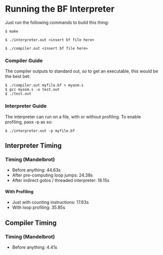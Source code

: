 # Running the BF Interpreter
Just run the following commands to build this thing:

```shell
$ make

$ ./interpreter.out <insert bf file here>

$ ./compiler.out <insert bf file here>
```

### Compiler Guide
The compiler outputs to standard out, so to get an executable, this would be the best bet:
```shell
$ ./compiler.out myfile.bf > myasm.s
$ gcc myasm.s -o test.out
$ ./test.out
```

### Interpreter Guide
The interpreter can run on a file, with or without profiling. To enable profiling, pass -p as so:
```shell
$ ./interpreter.out -p myfile.bf
```

## Interpreter Timing
### Timing (Mandelbrot)
- Before anything: 44.63s
- After pre-computing loop jumps: 24.38s
- After indirect gotos / threaded interpreter: 18.15s

#### With Profiling
- Just with counting instructions: 17.63s
- With loop profiling: 35.85s

## Compiler Timing
### Timing (Mandelbrot)
- Before anything: 4.41s


